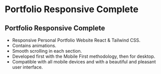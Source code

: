 # Portfolio Responsive Complete
## Portfolio Responsive Complete

- Responsive Personal Portfolio Website React & Tailwind CSS.
- Contains animations.
- Smooth scrolling in each section.
- Developed first with the Mobile First methodology, then for desktop.
- Compatible with all mobile devices and with a beautiful and pleasant user interface.
